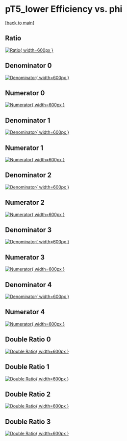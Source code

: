 # pT5_lower Efficiency vs. phi

[[back to main](./)]



## Ratio

[![Ratio](../mtv/var/pT5_lower_xtr_211_1_eff_phi.png){ width=600px }](../mtv/var/pT5_lower_xtr_211_1_eff_phi.pdf)

## Denominator 0

[![Denominator](../mtv/den/pT5_lower_xtr_211_1_eff_phi_den0.png){ width=600px }](../mtv/den/pT5_lower_xtr_211_1_eff_phi_den0.pdf)

## Numerator 0

[![Numerator](../mtv/num/pT5_lower_xtr_211_1_eff_phi_num0.png){ width=600px }](../mtv/num/pT5_lower_xtr_211_1_eff_phi_num0.pdf)

## Denominator 1

[![Denominator](../mtv/den/pT5_lower_xtr_211_1_eff_phi_den1.png){ width=600px }](../mtv/den/pT5_lower_xtr_211_1_eff_phi_den1.pdf)

## Numerator 1

[![Numerator](../mtv/num/pT5_lower_xtr_211_1_eff_phi_num1.png){ width=600px }](../mtv/num/pT5_lower_xtr_211_1_eff_phi_num1.pdf)

## Denominator 2

[![Denominator](../mtv/den/pT5_lower_xtr_211_1_eff_phi_den2.png){ width=600px }](../mtv/den/pT5_lower_xtr_211_1_eff_phi_den2.pdf)

## Numerator 2

[![Numerator](../mtv/num/pT5_lower_xtr_211_1_eff_phi_num2.png){ width=600px }](../mtv/num/pT5_lower_xtr_211_1_eff_phi_num2.pdf)

## Denominator 3

[![Denominator](../mtv/den/pT5_lower_xtr_211_1_eff_phi_den3.png){ width=600px }](../mtv/den/pT5_lower_xtr_211_1_eff_phi_den3.pdf)

## Numerator 3

[![Numerator](../mtv/num/pT5_lower_xtr_211_1_eff_phi_num3.png){ width=600px }](../mtv/num/pT5_lower_xtr_211_1_eff_phi_num3.pdf)

## Denominator 4

[![Denominator](../mtv/den/pT5_lower_xtr_211_1_eff_phi_den4.png){ width=600px }](../mtv/den/pT5_lower_xtr_211_1_eff_phi_den4.pdf)

## Numerator 4

[![Numerator](../mtv/num/pT5_lower_xtr_211_1_eff_phi_num4.png){ width=600px }](../mtv/num/pT5_lower_xtr_211_1_eff_phi_num4.pdf)

## Double Ratio 0

[![Double Ratio](../mtv/ratio/pT5_lower_xtr_211_1_eff_phi_ratio0.png){ width=600px }](../mtv/ratio/pT5_lower_xtr_211_1_eff_phi_ratio0.pdf)

## Double Ratio 1

[![Double Ratio](../mtv/ratio/pT5_lower_xtr_211_1_eff_phi_ratio1.png){ width=600px }](../mtv/ratio/pT5_lower_xtr_211_1_eff_phi_ratio1.pdf)

## Double Ratio 2

[![Double Ratio](../mtv/ratio/pT5_lower_xtr_211_1_eff_phi_ratio2.png){ width=600px }](../mtv/ratio/pT5_lower_xtr_211_1_eff_phi_ratio2.pdf)

## Double Ratio 3

[![Double Ratio](../mtv/ratio/pT5_lower_xtr_211_1_eff_phi_ratio3.png){ width=600px }](../mtv/ratio/pT5_lower_xtr_211_1_eff_phi_ratio3.pdf)

